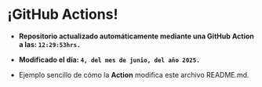 # ¡GitHub Actions!
* **Repositorio actualizado automáticamente mediante una GitHub Action a las: `12:29:53hrs.`**
* **Modificado el día: `4, del mes de junio, del año 2025.`**

* Ejemplo sencillo de cómo la **Action** modifica este archivo README.md.
